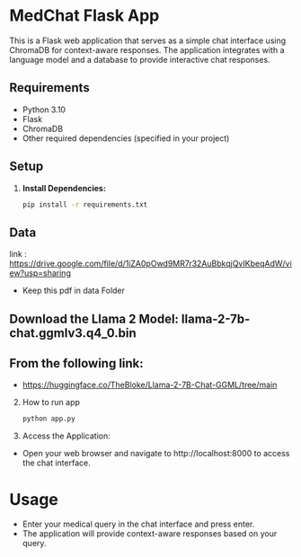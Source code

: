 # MedChat Flask App

This is a Flask web application that serves as a simple chat interface using ChromaDB for context-aware responses. The application integrates with a language model and a database to provide interactive chat responses.

## Requirements

- Python 3.10
- Flask
- ChromaDB
- Other required dependencies (specified in your project)

## Setup

1. **Install Dependencies:**

   ```bash
   pip install -r requirements.txt

## Data 
link : https://drive.google.com/file/d/1iZA0pOwd9MR7r32AuBbkqjQvIKbeqAdW/view?usp=sharing
- Keep this pdf in data Folder

## Download the Llama 2 Model:  llama-2-7b-chat.ggmlv3.q4_0.bin


## From the following link:
- https://huggingface.co/TheBloke/Llama-2-7B-Chat-GGML/tree/main

2. How to run app
   ```bash
   python app.py  

3. Access the Application:

- Open your web browser and navigate to http://localhost:8000 to access the chat interface.

# Usage
- Enter your medical query in the chat interface and press enter.
- The application will provide context-aware responses based on your query.

      

